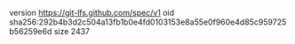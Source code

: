 version https://git-lfs.github.com/spec/v1
oid sha256:292b4b3d2c504a13fb1b0e4fd0103153e8a55e0f960e4d85c959725b56259e6d
size 2437
